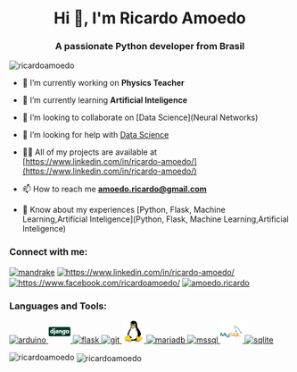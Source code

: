 <h1 align="center">Hi 👋, I'm Ricardo Amoedo</h1>
<h3 align="center">A passionate Python developer from Brasil</h3>

<p align="left"> <img src="https://komarev.com/ghpvc/?username=ricardoamoedo&label=Profile%20views&color=0e75b6&style=flat" alt="ricardoamoedo" /> </p>

- 🔭 I’m currently working on **Physics Teacher**

- 🌱 I’m currently learning **Artificial Inteligence**

- 👯 I’m looking to collaborate on [Data Science](Neural Networks)

- 🤝 I’m looking for help with [Data Science](RStudio)

- 👨‍💻 All of my projects are available at [https://www.linkedin.com/in/ricardo-amoedo/](https://www.linkedin.com/in/ricardo-amoedo/)

- 📫 How to reach me **amoedo.ricardo@gmail.com**

- 📄 Know about my experiences [Python, Flask, Machine Learning,Artificial Inteligence](Python, Flask, Machine Learning,Artificial Inteligence)

<h3 align="left">Connect with me:</h3>
<p align="left">
<a href="https://dev.to/mandrake" target="blank"><img align="center" src="https://raw.githubusercontent.com/rahuldkjain/github-profile-readme-generator/master/src/images/icons/Social/devto.svg" alt="mandrake" height="30" width="40" /></a>
<a href="https://linkedin.com/in/https://www.linkedin.com/in/ricardo-amoedo/" target="blank"><img align="center" src="https://raw.githubusercontent.com/rahuldkjain/github-profile-readme-generator/master/src/images/icons/Social/linked-in-alt.svg" alt="https://www.linkedin.com/in/ricardo-amoedo/" height="30" width="40" /></a>
<a href="https://fb.com/https://www.facebook.com/ricardoamoedo/" target="blank"><img align="center" src="https://raw.githubusercontent.com/rahuldkjain/github-profile-readme-generator/master/src/images/icons/Social/facebook.svg" alt="https://www.facebook.com/ricardoamoedo/" height="30" width="40" /></a>
<a href="https://instagram.com/amoedo.ricardo" target="blank"><img align="center" src="https://raw.githubusercontent.com/rahuldkjain/github-profile-readme-generator/master/src/images/icons/Social/instagram.svg" alt="amoedo.ricardo" height="30" width="40" /></a>
</p>

<h3 align="left">Languages and Tools:</h3>
<p align="left"> <a href="https://www.arduino.cc/" target="_blank" rel="noreferrer"> <img src="https://cdn.worldvectorlogo.com/logos/arduino-1.svg" alt="arduino" width="40" height="40"/> </a> <a href="https://www.djangoproject.com/" target="_blank" rel="noreferrer"> <img src="https://raw.githubusercontent.com/devicons/devicon/master/icons/django/django-original.svg" alt="django" width="40" height="40"/> </a> <a href="https://flask.palletsprojects.com/" target="_blank" rel="noreferrer"> <img src="https://www.vectorlogo.zone/logos/pocoo_flask/pocoo_flask-icon.svg" alt="flask" width="40" height="40"/> </a> <a href="https://git-scm.com/" target="_blank" rel="noreferrer"> <img src="https://www.vectorlogo.zone/logos/git-scm/git-scm-icon.svg" alt="git" width="40" height="40"/> </a> <a href="https://www.linux.org/" target="_blank" rel="noreferrer"> <img src="https://raw.githubusercontent.com/devicons/devicon/master/icons/linux/linux-original.svg" alt="linux" width="40" height="40"/> </a> <a href="https://mariadb.org/" target="_blank" rel="noreferrer"> <img src="https://www.vectorlogo.zone/logos/mariadb/mariadb-icon.svg" alt="mariadb" width="40" height="40"/> </a> <a href="https://www.microsoft.com/en-us/sql-server" target="_blank" rel="noreferrer"> <img src="https://www.svgrepo.com/show/303229/microsoft-sql-server-logo.svg" alt="mssql" width="40" height="40"/> </a> <a href="https://www.mysql.com/" target="_blank" rel="noreferrer"> <img src="https://raw.githubusercontent.com/devicons/devicon/master/icons/mysql/mysql-original-wordmark.svg" alt="mysql" width="40" height="40"/> </a> <a href="https://www.sqlite.org/" target="_blank" rel="noreferrer"> <img src="https://www.vectorlogo.zone/logos/sqlite/sqlite-icon.svg" alt="sqlite" width="40" height="40"/> </a> </p>

<p><img align="left" src="https://github-readme-stats.vercel.app/api/top-langs?username=ricardoamoedo&show_icons=true&locale=en&layout=compact" alt="ricardoamoedo" /></p>

<p>&nbsp;<img align="center" src="https://github-readme-stats.vercel.app/api?username=ricardoamoedo&show_icons=true&locale=en" alt="ricardoamoedo" /></p>
